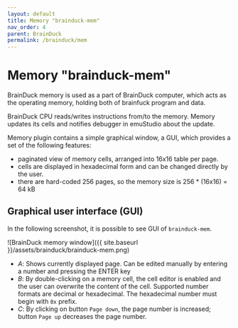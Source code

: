 ```yaml
---
layout: default
title: Memory "brainduck-mem"
nav_order: 4
parent: BrainDuck
permalink: /brainduck/mem
---
```


# Memory "brainduck-mem"

BrainDuck memory is used as a part of BrainDuck computer, which acts as the operating memory, holding both of brainfuck program and data.

BrainDuck CPU reads/writes instructions from/to the memory. Memory updates its cells and notifies debugger in emuStudio about the update.

Memory plugin contains a simple graphical window, a GUI, which provides a set of the following features:

- paginated view of memory cells, arranged into 16x16 table per page.
- cells are displayed in hexadecimal form and can be changed directly by the user.
- there are hard-coded 256 pages, so the memory size is 256 * (16x16) = 64 kB

## Graphical user interface (GUI)

In the following screenshot, it is possible to see GUI of `brainduck-mem`.

![BrainDuck memory window]({{ site.baseurl }}/assets/brainduck/brainduck-mem.png)

- *A*: Shows currently displayed page. Can be edited manually by entering a number and pressing the ENTER key
- *B*: By double-clicking on a memory cell, the cell editor is enabled and the user can overwrite the content of the cell. Supported number formats are decimal or hexadecimal. The hexadecimal number must begin with `0x` prefix.
- *C*: By clicking on button `Page down`, the page number is increased; button `Page up` decreases the page number.
